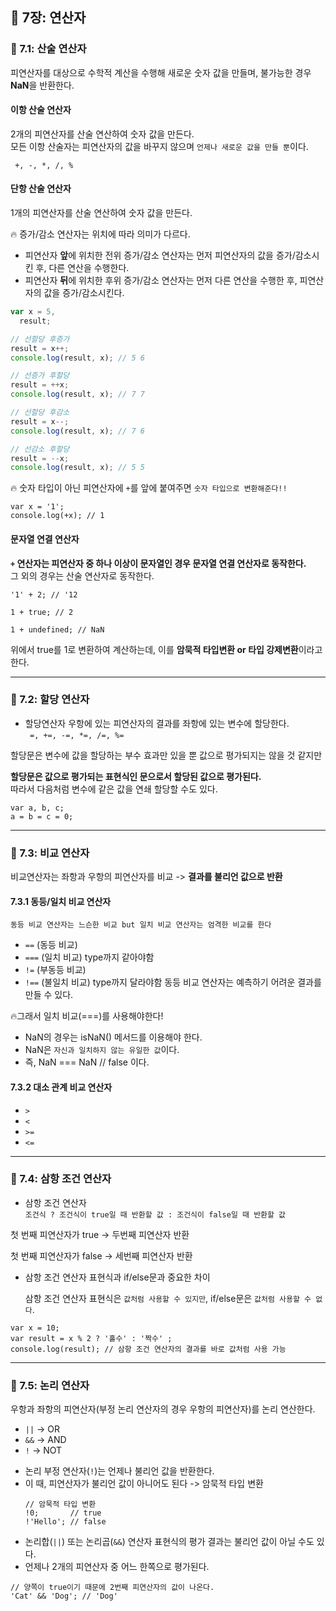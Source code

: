 ## 📔 7장: 연산자

### 🌟 7.1: 산술 연산자
피연산자를 대상으로 수학적 계산을 수행해 새로운 숫자 값을 만들며, 불가능한 경우 **NaN**을 반환한다.

#### 이항 산술 연산자
2개의 피연산자를 산술 연산하여 숫자 값을 만든다.  
모든 이항 산술자는 피연산자의 값을 바꾸지 않으며 `언제나 새로운 값을 만들 뿐`이다.   

``` +, -, *, /, %```

#### 단항 산술 연산자
1개의 피연산자를 산술 연산하여 숫자 값을 만든다.


🔥 증가/감소 연산자는 위치에 따라 의미가 다르다.
- 피연산자 **앞**에 위치한 전위 증가/감소 연산자는 먼저 피연산자의 값을 증가/감소시킨 후, 다른 연산을 수행한다.
- 피연산자 **뒤**에 위치한 후위 증가/감소 연산자는 먼저 다른 연산을 수행한 후, 피연산자의 값을 증가/감소시킨다.

```javascript
var x = 5,
  result;

// 선할당 후증가
result = x++;
console.log(result, x); // 5 6

// 선증가 후할당
result = ++x;
console.log(result, x); // 7 7

// 선할당 후감소
result = x--;
console.log(result, x); // 7 6

// 선감소 후할당
result = --x;
console.log(result, x); // 5 5
```

🔥 숫자 타입이 아닌 피연산자에 `+`를 앞에 붙여주면 `숫자 타입으로 변환해준다!!`

```
var x = '1';
console.log(+x); // 1
```

#### 문자열 연결 연산자

**`+` 연산자는 피연산자 중 하나 이상이 문자열인 경우 문자열 연결 연산자로 동작한다.**  
그 외의 경우는 산술 연산자로 동작한다.

```
'1' + 2; // '12

1 + true; // 2

1 + undefined; // NaN
```
위에서 true를 1로 변환하여 계산하는데, 이를 **암묵적 타입변환 or 타입 강제변환**이라고 한다. 

---
### 🌟 7.2: 할당 연산자
* 할당연산자
  우항에 있는 피연산자의 결과를 좌항에 있는 변수에 할당한다.     
``` =, +=, -=, *=, /=, %=```

할당문은 변수에 값을 할당하는 부수 효과만 있을 뿐 값으로 평가되지는 않을 것 같지만   

**할당문은 값으로 평가되는 표현식인 문으로서 할당된 값으로 평가된다.**  
따라서 다음처럼 변수에 같은 값을 연쇄 할당할 수도 있다.

```
var a, b, c;
a = b = c = 0;
```

---
### 🌟 7.3: 비교 연산자
비교연산자는 좌항과 우항의 피연산자를 비교 -> **결과를 불리언 값으로 반환**    
#### 7.3.1 동등/일치 비교 연산자
`동등 비교 연산자는 느슨한 비교 but 일치 비교 연산자는 엄격한 비교를 한다`    
- `==` (동등 비교)
- `===` (일치 비교) type까지 같아야함
- `!=` (부동등 비교)
- `!==` (불일치 비교) type까지 달라야함
동등 비교 연산자는 예측하기 어려운 결과를 만들 수 있다.

🔥그래서 일치 비교(===)를 사용해야한다!

* NaN의 경우는 isNaN() 메서드를 이용해야 한다.
* NaN은 `자신과 일치하지 않는 유일한 값`이다.
* 즉, NaN === NaN // false 이다.

#### 7.3.2 대소 관계 비교 연산자
- `>`
- `<`
- `>=`
- `<=`

---
### 🌟 7.4: 삼항 조건 연산자
* 삼항 조건 연산자     
  `조건식 ? 조건식이 true일 때 반환할 값 : 조건식이 false일 때 반환할 값`
  
첫 번째 피연산자가 true -> 두번째 피연산자 반환    

첫 번째 피연산자가 false -> 세번째 피연산자 반환

* 삼항 조건 연산자 표현식과 if/else문과 중요한 차이

  삼항 조건 연산자 표현식은 `값처럼 사용할 수 있지만`, if/else문은 `값처럼 사용할 수 없다`.

```
var x = 10;
var result = x % 2 ? '홀수' : '짝수' ;
console.log(result); // 삼항 조건 연산자의 결과를 바로 값처럼 사용 가능
```

---
### 🌟 7.5: 논리 연산자   
우항과 좌항의 피연산자(부정 논리 연산자의 경우 우항의 피연산자)를 논리 연산한다.

- `||` -> OR
- `&&` -> AND
- `!`  -> NOT

* 논리 부정 연산자(`!`)는 언제나 불리언 값을 반환한다.
* 이 때, 피연산자가 불리언 값이 아니어도 된다 -> 암묵적 타입 변환
  ```
  // 암묵적 타입 변환
  !0;       // true
  !'Hello'; // false
  ```
* 논리합(`||`) 또는 논리곱(`&&`) 연산자 표현식의 평가 결과는 불리언 값이 아닐 수도 있다.
* 언제나 2개의 피연산자 중 어느 한쪽으로 평가된다.

```
// 양쪽이 true이기 때문에 2번째 피연산자의 값이 나온다.
'Cat' && 'Dog'; // 'Dog'
```
